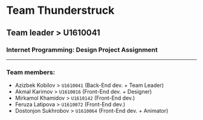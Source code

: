 # Team Thunderstruck
## Team leader > U1610041
### Internet Programming: Design Project Assignment

---

### Team members:
+ Azizbek Kobilov		>		`U1610041`	(Back-End dev. + Team Leader)
+ Akmal Karimov			>		`U1610016`	(Front-End dev. + Designer) 
+ Mirkamol Khamidov		>		`U1610142`	(Front-End dev.)
+ Feruza Latipova		>		`U1610072`	(Front-End dev.)
+ Dostonjon Sukhrobov 		>		`U1610064`	(Front-End dev. + Animator)
